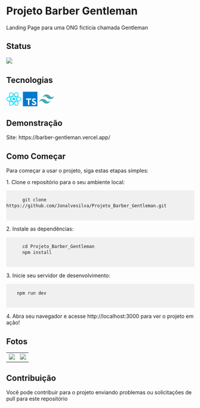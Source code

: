 <h1>Projeto Barber Gentleman</h1>
<p>Landing Page para uma ONG fictícia chamada Gentleman</p>
<h2>Status</h2>
<img src="https://img.shields.io/badge/Finalizado-28a745"/>
<h2>Tecnologias</h2>
<p>
<img src="https://github.com/Jonalvesilva/Jonalvesilva/blob/main/react.png" alt="react" heigth=40 width=40/>
  <img src="https://github.com/Jonalvesilva/Jonalvesilva/blob/main/typescript.png" alt="typescript" heigth=40 width=40/>
  <img src="https://github.com/Jonalvesilva/Jonalvesilva/blob/main/tailwind.png" alt="tailwind" heigth=40 width=40/>
</p>
<h2>Demonstração</h2>
<p>Site: https://barber-gentleman.vercel.app/</p>
<h2>Como Começar</h2>
<p>Para começar a usar o projeto, siga estas etapas simples:</p>
<p>1. Clone o repositório para o seu ambiente local:</p>
<div style="background-color:#f0f0f0;">
  <pre>
    <code>
      git clone https://github.com/Jonalvesilva/Projeto_Barber_Gentleman.git
    </code>
  </pre>
</div>
<p>2. Instale as dependências:</p>
<div style="background-color:#f0f0f0;">
  <pre>
    <code>
      cd Projeto_Barber_Gentleman
      npm install
    </code>
  </pre>
</div>
<p>3. Inicie seu servidor de desenvolvimento:</p>
<div style="background-color:#f0f0f0;">
  <pre>
    <code>
    npm run dev
    </code>
  </pre>
</div>
<p>4. Abra seu navegador e acesse http://localhost:3000 para ver o projeto em ação!</p>
<h2>Fotos</h2>
<table>
  <tr>
    <td><img src="https://media.licdn.com/dms/image/D4D2DAQH9RFV_9RZblA/profile-treasury-image-shrink_1280_1280/0/1707254783491?e=1714564800&v=beta&t=_QiOI9TaxPkqwBTTm8OxkhOOMm7kaqUDtEdzxm1sDCM" 
      width=500 heigth=400/></td>
    <td> <img src="https://media.licdn.com/dms/image/D4D2DAQEVO0h1_NFfrw/profile-treasury-image-shrink_800_800/0/1707254797089?e=1714564800&v=beta&t=dEhOpjqEx95n87TnEcyVM0Mr7q5LAF9_fl6d1Sbhddw" width=450  heigth=400 /></td>
  </tr>
</table>
<h2>Contribuição</h2>
<p>Você pode contribuir para o projeto enviando problemas ou solicitações de pull para este repositório</p>


